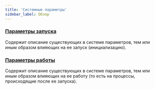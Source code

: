 ```yaml
---
title: 'Системные параметры'
sidebar_label: Обзор
---
```


### [Параметры запуска](Launch_parameters.md)

Содержит описание существующих в системе параметров, тем или иным образом влияющих на ее запуск (инициализацию).

### [Параметры работы](Working_parameters.md)

Содержит описание существующих в системе параметров, тем или иным образом влияющих на ее работу (то есть на процессы, происходящие после ее запуска).

